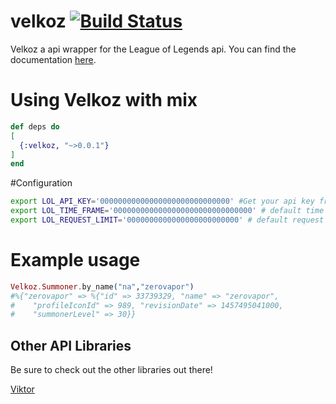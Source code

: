 # velkoz [![Build Status](https://travis-ci.org/Tim-Machine/velkoz.svg?branch=master)](https://travis-ci.org/Tim-Machine/velkoz)

Velkoz a api wrapper for the League of Legends api. You can find the documentation [here](https://hexdocs.pm/velkoz/api-reference.html).

# Using Velkoz with mix

```elixir
def deps do
[
  {:velkoz, "~>0.0.1"}
]
end
```

#Configuration
```bash
export LOL_API_KEY='00000000000000000000000000000' #Get your api key from the league website
export LOL_TIME_FRAME='0000000000000000000000000000000' # default time from league should be 10000000
export LOL_REQUEST_LIMIT='0000000000000000000000000' # default request limit should be 500
```


# Example usage

```elixir
Velkoz.Summoner.by_name("na","zerovapor")
#%{"zerovapor" => %{"id" => 33739329, "name" => "zerovapor",
#    "profileIconId" => 989, "revisionDate" => 1457495041000,
#    "summonerLevel" => 30}}
```


## Other API Libraries

Be sure to check out the other libraries out there!

[Viktor](https://github.com/josephyi/viktor)
